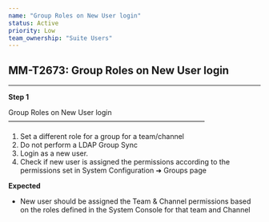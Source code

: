 ```yaml
---
name: "Group Roles on New User login"
status: Active
priority: Low
team_ownership: "Suite Users"
---
```


## MM-T2673: Group Roles on New User login

---

**Step 1**

Group Roles on New User login\
————————————————————————————

1. Set a different role for a group for a team/channel
2. Do not perform a LDAP Group Sync
3. Login as a new user.
4. Check if new user is assigned the permissions according to the permissions set in System Configuration ➜ Groups page

**Expected**

- New user should be assigned the Team & Channel permissions based on the roles defined in the System Console for that team and Channel
